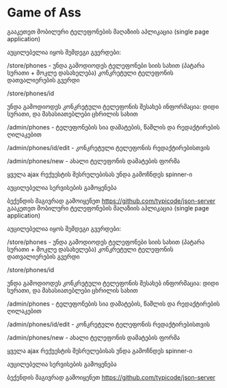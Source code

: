 # Game of Ass

გააკეთეთ მობილური ტელეფონების მაღაზიის აპლიკაცია (single page application)

აუცილებელია იყოს შემდეგი გვერდები:

/store/phones - უნდა გამოდიოდეს ტელეფონები სიის სახით (პატარა სურათი + მოკლე დასახელება)
კონკრეტული ტელეფონის დათვალიერების გვერდი

/store/phones/id

უნდა გამოდიოდეს კონკრეტული ტელეფონის შესახებ ინფორმაცია:
დიდი სურათი, და მახასიათებლები ცხრილის სახით

/admin/phones - ტელეფონების სია დამატების, წაშლის და რედაქტირების ღილაკებით

/admin/phones/id/edit - კონკრეტული ტელეფონის რედაქტირებისთვის

/admin/phones/new - ახალი ტელეფონის დამატების ფორმა

ყველა ajax რექუესტის შესრულებისას უნდა გამოჩნდეს spinner-ი

აუცილებელია სერვისების გამოყენება

ბექენდის მაგივრად გამოიყენეთ https://github.com/typicode/json-server
გააკეთეთ მობილური ტელეფონების მაღაზიის აპლიკაცია (single page application)

აუცილებელია იყოს შემდეგი გვერდები:

/store/phones - უნდა გამოდიოდეს ტელეფონები სიის სახით (პატარა სურათი + მოკლე დასახელება)
კონკრეტული ტელეფონის დათვალიერების გვერდი

/store/phones/id

უნდა გამოდიოდეს კონკრეტული ტელეფონის შესახებ ინფორმაცია:
დიდი სურათი, და მახასიათებლები ცხრილის სახით

/admin/phones - ტელეფონების სია დამატების, წაშლის და რედაქტირების ღილაკებით

/admin/phones/id/edit - კონკრეტული ტელეფონის რედაქტირებისთვის

/admin/phones/new - ახალი ტელეფონის დამატების ფორმა

ყველა ajax რექუესტის შესრულებისას უნდა გამოჩნდეს spinner-ი

აუცილებელია სერვისების გამოყენება

ბექენდის მაგივრად გამოიყენეთ https://github.com/typicode/json-server
